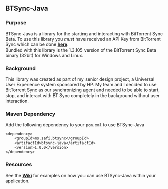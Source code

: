 ## BTSync-Java

### Purpose
BTSync-Java is a library for the starting and interacting with BitTorrent Sync Beta. To use this library you *must* have received an API Key from BitTorrent Sync which can be done [**here**](http://www.bittorrent.com/sync/developers).  
Bundled with this library is the 1.3.105 version of the BitTorrent Sync Beta binary (32bit) for Windows and Linux.

### Background
This library was created as part of my senior design project, a Universal User Experience system sponsored by HP. My team and I decided to use BitTorrent Sync as our synchronizing agent and needed to be able to start, stop, and interact with BT Sync completely in the background without user interaction.

### Maven Dependency

Add the following dependency to your `pom.xml` to use BTSync-Java

~~~
<dependency>
	<groupId>ms.safi.btsync</groupId>
	<artifactId>btsync-java</artifactId>
	<version>1.0.0</version>
</dependency>
~~~

### Resources

See the [**Wiki**](https://bitbucket.org/osafi/btsync-java/wiki/Home) for examples on how you can use BTSync-Java within your application.